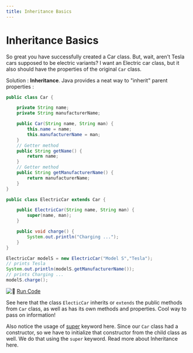 ```yaml
---
title: Inheritance Basics
---
```

# Inheritance Basics

So great you have successfully created a Car class. But, wait, aren't Tesla cars supposed to be electric variants? I want an Electric car class, but it also should have the properties of the original `Car` class.

Solution : **Inheritance**. Java provides a neat way to "inherit" parent properties :

```java
public class Car {

    private String name;
    private String manufacturerName;

    public Car(String name, String man) {
        this.name = name;
        this.manufacturerName = man;
    }
    // Getter method
    public String getName() {
        return name;
    }
    // Getter method
    public String getManufacturerName() {
        return manufacturerName;
    }
}

public class ElectricCar extends Car {

    public ElectricCar(String name, String man) {
        super(name, man);
    }

    public void charge() {
        System.out.println("Charging ...");
    }
}

ElectricCar modelS = new ElectricCar("Model S","Tesla");
// prints Tesla
System.out.println(modelS.getManufacturerName());
// prints Charging ...
modelS.charge();
```

![:rocket:](//forum.freecodecamp.com/images/emoji/emoji_one/rocket.png?v=2 ":rocket:") <a href='https://repl.it/CJZY/0' target='_blank' rel='nofollow'>Run Code</a>

See here that the class `ElecticCar` inherits or `extends` the public methods from `Car` class, as well as has its own methods and properties. Cool way to pass on information!

Also notice the usage of <a href='https://docs.oracle.com/javase/tutorial/java/IandI/super.html' target='_blank' rel='nofollow'>super</a> keyword here. Since our `Car` class had a constructor, so we have to initialize that constructor from the child class as well. We do that using the `super` keyword. Read more about <a>Inheritance here</a>.